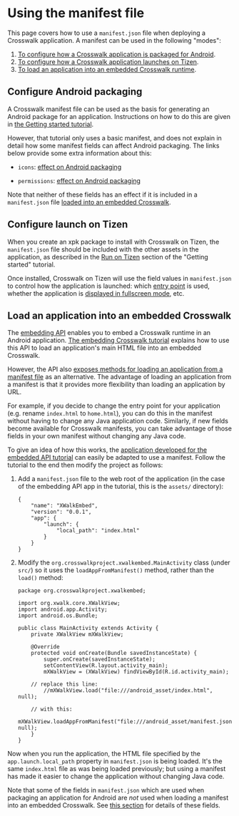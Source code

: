 # Using the manifest file

This page covers how to use a `manifest.json` file when deploying a Crosswalk application. A manifest can be used in the following "modes":

1.  [To configure how a Crosswalk application is packaged for Android](#Configure-Android-packaging).
2.  [To configure how a Crosswalk application launches on Tizen](#Configure-launch-on-Tizen).
3.  [To load an application into an embedded Crosswalk runtime](#Load-an-application-into-an-embedded-Crosswalk).

## Configure Android packaging

A Crosswalk manifest file can be used as the basis for generating an Android package for an application. Instructions on how to do this are given in [the Getting started tutorial](#documentation/getting_started).

However, that tutorial only uses a basic manifest, and does not explain in detail how some manifest fields can affect Android packaging. The links below provide some extra information about this:

* `icons`: [effect on Android packaging](#documentation/manifest/icons_\(Crosswalk\)/Effect-on-Android-packaging)

* `permissions`: [effect on Android packaging](#documentation/manifest/permissions/Effect-on-Android-packaging)

Note that neither of these fields has an effect if it is included in a `manifest.json` file [loaded into an embedded Crosswalk](#Load-an-application-into-an-embedded-Crosswalk).

## Configure launch on Tizen

When you create an xpk package to install with Crosswalk on Tizen, the `manifest.json` file should be included with the other assets in the application, as described in the [Run on Tizen](#documentation/getting_started/run_on_tizen) section of the "Getting started" tutorial.

Once installed, Crosswalk on Tizen will use the field values in `manifest.json` to control how the application is launched: which [entry point](#documentation/manifest/entry_points) is used, whether the application is [displayed in fullscreen mode](#documentation/manifest/display), etc.

## Load an application into an embedded Crosswalk

The [embedding API](#documentation/apis/embedding_api) enables you to embed a Crosswalk runtime in an Android application. [The embedding Crosswalk tutorial](#documentation/embedding_crosswalk) explains how to use this API to load an application's main HTML file into an embedded Crosswalk.

However, the API also [exposes methods for loading an application from a manifest file](/apis/embeddingapidocs/reference/org/xwalk/core/XWalkView.html) as an alternative. The advantage of loading an application from a manifest is that it provides more flexibility than loading an application by URL.

For example, if you decide to change the entry point for your application (e.g. rename `index.html` to `home.html`), you can do this in the manifest without having to change any Java application code. Similarly, if new fields become available for Crosswalk manifests, you can take advantage of those fields in your own manifest without changing any Java code.

To give an idea of how this works, the [application developed for the embedded API tutorial](#documentation/embedding_crosswalk) can easily be adapted to use a manifest. Follow the tutorial to the end then modify the project as follows:

1.  Add a `manifest.json` file to the web root of the application (in the case of the embedding API app in the tutorial, this is the `assets/` directory):

        {
	        "name": "XWalkEmbed",
	        "version": "0.0.1",
	        "app": {
		        "launch": {
			        "local_path": "index.html"
		        }
	        }
        }

2.  Modify the `org.crosswalkproject.xwalkembed.MainActivity` class (under `src/`) so it uses the `loadAppFromManifest()` method, rather than the `load()` method:

        package org.crosswalkproject.xwalkembed;

        import org.xwalk.core.XWalkView;
        import android.app.Activity;
        import android.os.Bundle;

        public class MainActivity extends Activity {
	        private XWalkView mXWalkView;

	        @Override
	        protected void onCreate(Bundle savedInstanceState) {
		        super.onCreate(savedInstanceState);
		        setContentView(R.layout.activity_main);
		        mXWalkView = (XWalkView) findViewById(R.id.activity_main);

            // replace this line:
		        //mXWalkView.load("file:///android_asset/index.html", null);

            // with this:
		        mXWalkView.loadAppFromManifest("file:///android_asset/manifest.json", null);
	        }
        }

Now when you run the application, the HTML file specified by the `app.launch.local_path` property in `manifest.json` is being loaded. It's the same `index.html` file as was being loaded previously; but using a manifest has made it easier to  change the application without changing Java code.

Note that some of the fields in `manifest.json` which are used when packaging an application for Android are *not* used when loading a manifest into an embedded Crosswalk. See [this section](#Configure-Android-packaging) for details of these fields.
